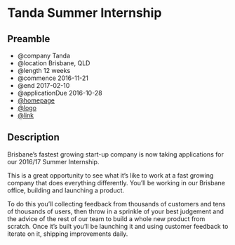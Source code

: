 # Tanda Summer Internship

## Preamble
  - @company Tanda
  - @location Brisbane, QLD
  - @length 12 weeks
  - @commence 2016-11-21
  - @end 2017-02-10
  - @applicationDue 2016-10-28
  - [@homepage](https://www.tanda.co/)
  - [@logo](https://www.tanda.co/wp-content/themes/tanda/assets/images/tanda_logo.png)
  - [@link](http://careers.tanda.co/job/dev-internship/)

## Description
Brisbane’s fastest growing start-up company is now taking
applications for our 2016/17 Summer Internship.

This is a great opportunity to see what it’s like to work at a
fast growing company that does everything differently. You’ll be
working in our Brisbane office, building and launching a product.

To do this you’ll collecting feedback from thousands of
customers and tens of thousands of users, then throw in a
sprinkle of your best judgement and the advice of the rest of
our team to build a whole new product from scratch. Once it’s
built you’ll be launching it and using customer feedback to
iterate on it, shipping improvements daily.
